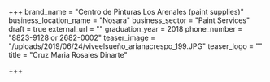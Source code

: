 +++
brand_name = "Centro de Pinturas Los Arenales (paint supplies)"
business_location_name = "Nosara"
business_sector = "Paint Services"
draft = true
external_url = ""
graduation_year = 2018
phone_number = "8823-9128 or 2682-0002"
teaser_image = "/uploads/2019/06/24/viveelsueño_arianacrespo_199.JPG"
teaser_logo = ""
title = "Cruz Maria Rosales Dinarte"

+++
